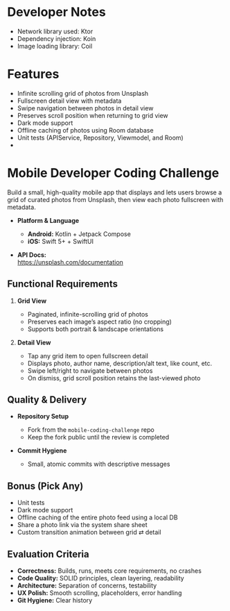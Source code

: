 # Developer Notes
- Network library used: Ktor
- Dependency injection: Koin
- Image loading library: Coil

# Features
- Infinite scrolling grid of photos from Unsplash
- Fullscreen detail view with metadata
- Swipe navigation between photos in detail view
- Preserves scroll position when returning to grid view
- Dark mode support
- Offline caching of photos using Room database
- Unit tests (APIService, Repository, Viewmodel, and Room)
- 


# Mobile Developer Coding Challenge

Build a small, high-quality mobile app that displays and lets users browse a grid of curated photos from Unsplash, then view each photo fullscreen with metadata.

- **Platform & Language**  
  - **Android:** Kotlin + Jetpack Compose  
  - **iOS:** Swift 5+ + SwiftUI  

- **API Docs:**  
  https://unsplash.com/documentation  


## Functional Requirements

1. **Grid View**  
   - Paginated, infinite-scrolling grid of photos  
   - Preserves each image’s aspect ratio (no cropping)  
   - Supports both portrait & landscape orientations  

2. **Detail View**  
   - Tap any grid item to open fullscreen detail  
   - Displays photo, author name, description/alt text, like count, etc.  
   - Swipe left/right to navigate between photos  
   - On dismiss, grid scroll position retains the last-viewed photo   


## Quality & Delivery

- **Repository Setup**  
  - Fork from the `mobile-coding-challenge` repo
  - Keep the fork public until the review is completed

- **Commit Hygiene**  
  - Small, atomic commits with descriptive messages 

## Bonus (Pick Any)

- Unit tests
- Dark mode support
- Offline caching of the entire photo feed using a local DB
- Share a photo link via the system share sheet  
- Custom transition animation between grid ⇄ detail  

## Evaluation Criteria

- **Correctness:** Builds, runs, meets core requirements, no crashes  
- **Code Quality:** SOLID principles, clean layering, readability  
- **Architecture:** Separation of concerns, testability  
- **UX Polish:** Smooth scrolling, placeholders, error handling  
- **Git Hygiene:** Clear history
